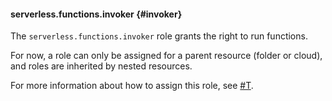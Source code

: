 #### serverless.functions.invoker {#invoker}

The `serverless.functions.invoker` role grants the right to run functions.

For now, a role can only be assigned for a parent resource (folder or cloud), and roles are inherited by nested resources.

For more information about how to assign this role, see [#T](../serverless-functions/operations/function-public.md).

